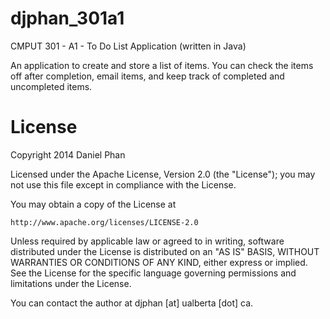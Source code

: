 djphan_301a1
=============

CMPUT 301 - A1 - To Do List Application (written in Java)

An application to create and store a list of items. You can check
the items off after completion, email items, and keep track
of completed and uncompleted items.

License
=======

Copyright 2014 Daniel Phan

Licensed under the Apache License, Version 2.0 (the "License");
you may not use this file except in compliance with the License.

You may obtain a copy of the License at

	http://www.apache.org/licenses/LICENSE-2.0

Unless required by applicable law or agreed to in writing, software
distributed under the License is distributed on an "AS IS" BASIS,
WITHOUT WARRANTIES OR CONDITIONS OF ANY KIND, either express or implied.
See the License for the specific language governing permissions and
limitations under the License.

You can contact the author at djphan [at] ualberta [dot] ca.

